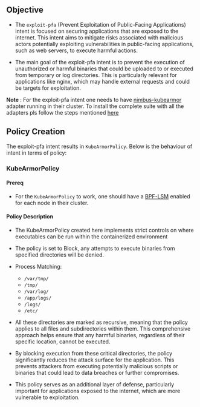 ## Objective

- The `exploit-pfa` (Prevent Exploitation of Public-Facing Applications) intent is focused on securing applications that are exposed to the internet. This intent aims to mitigate risks associated with malicious actors potentially exploiting vulnerabilities in public-facing applications, such as web servers, to execute harmful actions.

- The main goal of the exploit-pfa intent is to prevent the execution of unauthorized or harmful binaries that could be uploaded to or executed from temporary or log directories. This is particularly relevant for applications like nginx, which may handle external requests and could be targets for exploitation.

**Note** : For the exploit-pfa intent one needs to have  [nimbus-kubearmor](../../deployments/nimbus-kubearmor/Readme.md) adapter running in their cluster. To install the complete suite with all the adapters pls follow the steps mentioned [here](../getting-started.md#nimbus)

## Policy Creation

The exploit-pfa intent results in `KubeArmorPolicy`. Below is the behaviour of intent in terms of policy: 

### KubeArmorPolicy

#### Prereq

- For the `KubeArmorPolicy` to work, one should have a [BPF-LSM](https://github.com/kubearmor/KubeArmor/blob/main/getting-started/FAQ.md#checking-and-enabling-support-for-bpf-lsm) enabled for each node in their cluster.

#### Policy Description

- The KubeArmorPolicy created here implements strict controls on where executables can be run within the containerized environment

- The policy is set to Block, any attempts to execute binaries from specified directories will be denied.

- Process Matching:

    - `/var/tmp/`
    - `/tmp/`
    - `/var/log/`
    - `/app/logs/`
    - `/logs/`
    - `/etc/`

- All these directories are marked as recursive, meaning that the policy applies to all files and subdirectories within them. This comprehensive approach helps ensure that any harmful binaries, regardless of their specific location, cannot be executed.

- By blocking execution from these critical directories, the policy significantly reduces the attack surface for the application. This prevents attackers from executing potentially malicious scripts or binaries that could lead to data breaches or further compromises.

- This policy serves as an additional layer of defense, particularly important for applications exposed to the internet, which are more vulnerable to exploitation.